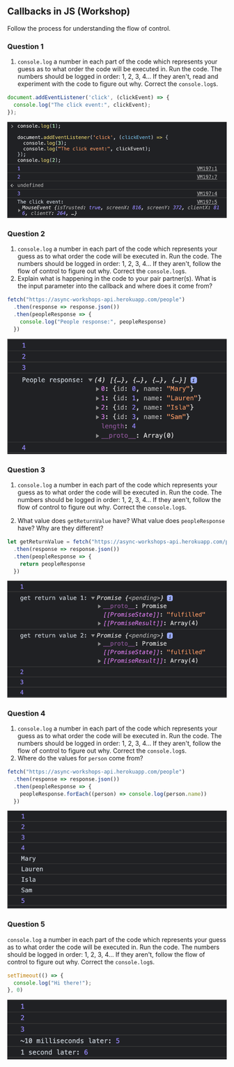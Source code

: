 ## Callbacks in JS (Workshop)

Follow the process for understanding the flow of control.

### Question 1

1. `console.log` a number in each part of the code which represents your guess as to what order the code will be executed in.  Run the code.  The numbers should be logged in order: 1, 2, 3, 4... If they aren't, read and experiment with the code to figure out why.  Correct the `console.log`s.

```js
document.addEventListener('click', (clickEvent) => {
  console.log("The click event:", clickEvent);
});
```

![Ex 1](images/Ex1.png)

### Question 2

1. `console.log` a number in each part of the code which represents your guess as to what order the code will be executed in.  Run the code.  The numbers should be logged in order: 1, 2, 3, 4... If they aren't, follow the flow of control to figure out why.  Correct the `console.log`s.
2. Explain what is happening in the code to your pair partner(s). What is the input parameter into the callback and where does it come from?

```js
fetch("https://async-workshops-api.herokuapp.com/people")
  .then(response => response.json())
  .then(peopleResponse => {
    console.log("People response:", peopleResponse)
  })
```
![Ex 2](images/Ex2.png)

### Question 3

1. `console.log` a number in each part of the code which represents your guess as to what order the code will be executed in.  Run the code.  The numbers should be logged in order: 1, 2, 3, 4... If they aren't, follow the flow of control to figure out why.  Correct the `console.log`s.

2. What value does `getReturnValue` have? What value does `peopleResponse` have? Why are they different?

```js
let getReturnValue = fetch("https://async-workshops-api.herokuapp.com/people")
  .then(response => response.json())
  .then(peopleResponse => {
    return peopleResponse
  })
```
![Ex 3](images/Ex3.png)

### Question 4

1. `console.log` a number in each part of the code which represents your guess as to what order the code will be executed in.  Run the code.  The numbers should be logged in order: 1, 2, 3, 4... If they aren't, follow the flow of control to figure out why.  Correct the `console.log`s.
2. Where do the values for `person` come from?

```js
fetch("https://async-workshops-api.herokuapp.com/people")
  .then(response => response.json())
  .then(peopleResponse => {
    peopleResponse.forEach((person) => console.log(person.name))
  })
```
![Ex 4](images/Ex4.png)

### Question 5
`console.log` a number in each part of the code which represents your guess as to what order the code will be executed in.  Run the code.  The numbers should be logged in order: 1, 2, 3, 4... If they aren't, follow the flow of control to figure out why.  Correct the `console.log`s.

```js
setTimeout(() => {
  console.log("Hi there!");
}, 0)
```
![Ex 5](images/Ex5.png)
